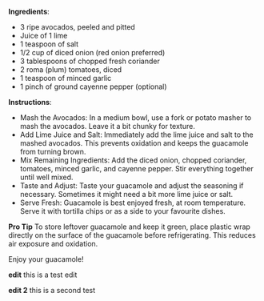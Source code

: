 **Ingredients**:
- 3 ripe avocados, peeled and pitted
- Juice of 1 lime
- 1 teaspoon of salt
- 1/2 cup of diced onion (red onion preferred)
- 3 tablespoons of chopped fresh coriander
- 2 roma (plum) tomatoes, diced
- 1 teaspoon of minced garlic
- 1 pinch of ground cayenne pepper (optional)

**Instructions**:
- Mash the Avocados: In a medium bowl, use a fork or potato masher to mash the avocados. Leave it a bit chunky for texture.
- Add Lime Juice and Salt: Immediately add the lime juice and salt to the mashed avocados. This prevents oxidation and keeps the guacamole from turning brown.
- Mix Remaining Ingredients: Add the diced onion, chopped coriander, tomatoes, minced garlic, and cayenne pepper. Stir everything together until well mixed.
- Taste and Adjust: Taste your guacamole and adjust the seasoning if necessary. Sometimes it might need a bit more lime juice or salt.
- Serve Fresh: Guacamole is best enjoyed fresh, at room temperature. Serve it with tortilla chips or as a side to your favourite dishes.

**Pro Tip**
To store leftover guacamole and keep it green, place plastic wrap directly on the surface of the guacamole before refrigerating. This reduces air exposure and oxidation.


Enjoy your guacamole!

**edit**
this is a test edit

**edit 2**
this is a second test
